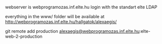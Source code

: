 webserver is
webprogramozas.inf.elte.hu
login with the standart elte LDAP

everything in the www/ folder will be available at http://webprogramozas.inf.elte.hu/hallgatok/alexaegis/


git remote add production alexaegis@webprogramozas.inf.elte.hu:elte-web-2-production
